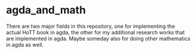 # agda_and_math
There are two major fields in this repository, one for implementing the actual HoTT book in agda, the other for my additional research works that are implemented in agda. Maybe someday also for doing other mathematics in agda as well.
